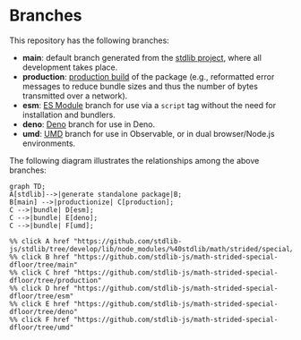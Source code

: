 <!--

@license Apache-2.0

Copyright (c) 2022 The Stdlib Authors.

Licensed under the Apache License, Version 2.0 (the "License");
you may not use this file except in compliance with the License.
You may obtain a copy of the License at

    http://www.apache.org/licenses/LICENSE-2.0

Unless required by applicable law or agreed to in writing, software
distributed under the License is distributed on an "AS IS" BASIS,
WITHOUT WARRANTIES OR CONDITIONS OF ANY KIND, either express or implied.
See the License for the specific language governing permissions and
limitations under the License.

-->

# Branches

This repository has the following branches:

-   **main**: default branch generated from the [stdlib project][stdlib-url], where all development takes place.
-   **production**: [production build][production-url] of the package (e.g., reformatted error messages to reduce bundle sizes and thus the number of bytes transmitted over a network).
-   **esm**: [ES Module][esm-url] branch for use via a `script` tag without the need for installation and bundlers.
-   **deno**: [Deno][deno-url] branch for use in Deno.
-   **umd**: [UMD][umd-url] branch for use in Observable, or in dual browser/Node.js environments.

The following diagram illustrates the relationships among the above branches:

```mermaid
graph TD;
A[stdlib]-->|generate standalone package|B;
B[main] -->|productionize| C[production];
C -->|bundle| D[esm];
C -->|bundle| E[deno];
C -->|bundle| F[umd];

%% click A href "https://github.com/stdlib-js/stdlib/tree/develop/lib/node_modules/%40stdlib/math/strided/special/dfloor"
%% click B href "https://github.com/stdlib-js/math-strided-special-dfloor/tree/main"
%% click C href "https://github.com/stdlib-js/math-strided-special-dfloor/tree/production"
%% click D href "https://github.com/stdlib-js/math-strided-special-dfloor/tree/esm"
%% click E href "https://github.com/stdlib-js/math-strided-special-dfloor/tree/deno"
%% click F href "https://github.com/stdlib-js/math-strided-special-dfloor/tree/umd"
```

[stdlib-url]: https://github.com/stdlib-js/stdlib/tree/develop/lib/node_modules/%40stdlib/math/strided/special/dfloor
[production-url]: https://github.com/stdlib-js/math-strided-special-dfloor/tree/production
[deno-url]: https://github.com/stdlib-js/math-strided-special-dfloor/tree/deno
[umd-url]: https://github.com/stdlib-js/math-strided-special-dfloor/tree/umd
[esm-url]: https://github.com/stdlib-js/math-strided-special-dfloor/tree/esm